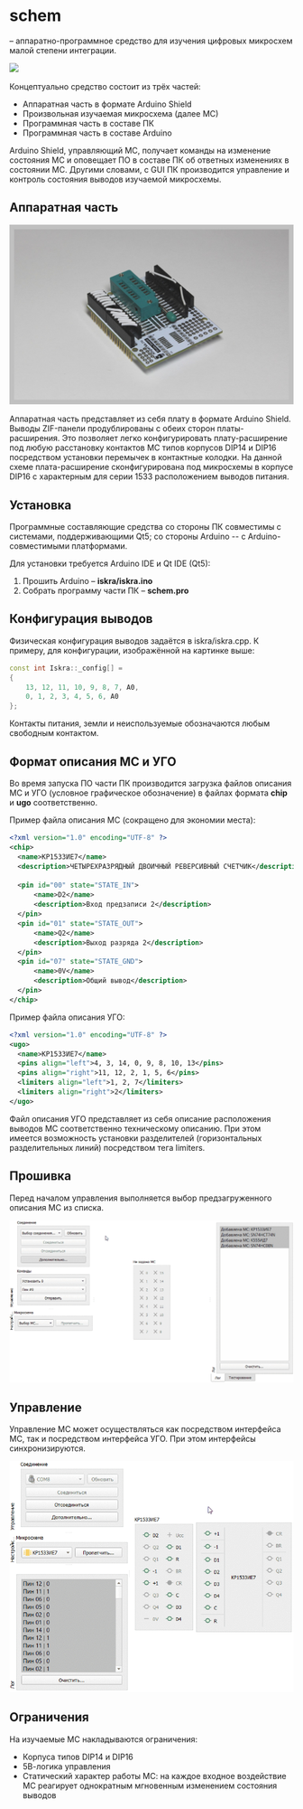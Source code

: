 # schem

– аппаратно-программное средство для изучения цифровых микросхем малой степени интеграции.

![](https://github.com/he11ca7/schem/blob/master/pic/ShieldWDuino.JPG)

Концептуально средство состоит из трёх частей:
- Аппаратная часть в формате Arduino Shield
- Произвольная изучаемая микросхема (далее МС)
- Программная часть в составе ПК
- Программная часть в составе Arduino

Arduino Shield, управляющий МС, получает команды на изменение состояния МС и оповещает ПО в составе ПК об ответных изменениях в состоянии МС. Другими словами, с GUI ПК производится управление и контроль состояния выводов изучаемой микросхемы.

## Аппаратная часть

![](https://github.com/he11ca7/schem/blob/master/pic/Shield.JPG)

Аппаратная часть представляет из себя плату в формате Arduino Shield.
Выводы ZIF-панели продублированы с обеих сторон платы-расширения. Это позволяет легко конфигурировать плату-расширение под любую расстановку контактов МС типов корпусов DIP14 и DIP16 посредством установки перемычек в контактные колодки. На данной схеме плата-расширение сконфигурирована под микросхемы в корпусе DIP16 с характерным для серии 1533 расположением выводов питания.

## Установка

Программные составляющие средства со стороны ПК совместимы с системами, поддерживающими Qt5; со стороны Arduino -- с Arduino-совместимыми платформами.

Для установки требуется Arduino IDE и Qt IDE (Qt5):
1) Прошить Arduino – **iskra/iskra.ino**
2) Собрать программу части ПК – **schem.pro**

## Конфигурация выводов

Физическая конфигурация выводов задаётся в iskra/iskra.cpp. К примеру, для конфигурации, изображённой на картинке выше:

```cpp
const int Iskra::_config[] =
{
    13, 12, 11, 10, 9, 8, 7, A0,
    0, 1, 2, 3, 4, 5, 6, A0
};
```

Контакты питания, земли и неиспользуемые обозначаются любым свободным контактом.

## Формат описания МС и УГО

Во время запуска ПО части ПК производится загрузка файлов описания МС и УГО (условное графическое обозначение) в файлах формата **chip** и **ugo** соответственно.

Пример файла описания МС (сокращено для экономии места):

```xml
<?xml version="1.0" encoding="UTF-8" ?>
<chip>
  <name>КР1533ИЕ7</name>
  <description>ЧЕТЫРЕХРАЗРЯДНЫЙ ДВОИЧНЫЙ РЕВЕРСИВНЫЙ СЧЕТЧИК</description>
  
  <pin id="00" state="STATE_IN">
      <name>D2</name>
      <description>Вход предзаписи 2</description>
  </pin>
  <pin id="01" state="STATE_OUT">
      <name>Q2</name>
      <description>Выход разряда 2</description>
  </pin>
  <pin id="07" state="STATE_GND">
      <name>0V</name>
      <description>Общий вывод</description>
  </pin>
</chip>
```

Пример файла описания УГО:

```xml
<?xml version="1.0" encoding="UTF-8" ?>
<ugo>
  <name>КР1533ИЕ7</name>
  <pins align="left">4, 3, 14, 0, 9, 8, 10, 13</pins>
  <pins align="right">11, 12, 2, 1, 5, 6</pins>
  <limiters align="left">1, 2, 7</limiters>
  <limiters align="right">2</limiters>
</ugo>
```

Файл описания УГО представляет из себя описание расположения выводов МС соответственно техническому описанию. При этом имеется возможность установки разделителей (горизонтальных разделительных линий) посредством тега limiters.

## Прошивка

Перед началом управления выполняется выбор предзагруженного описания МС из списка.

![](https://github.com/he11ca7/schem/blob/master/pic/Patch.gif)

## Управление

Управление МС может осуществляться как посредством интерфейса МС, так и посредством интерфейса УГО. При этом интерфейсы синхронизируются.

![](https://github.com/he11ca7/schem/blob/master/pic/Control.gif)

## Ограничения

На изучаемые МС накладываются ограничения:
- Корпуса типов DIP14 и DIP16
- 5В-логика управления
- Статический характер работы МС: на каждое входное воздействие МС реагирует однократным мгновенным изменением состояния выводов
